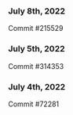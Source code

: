 ### July 8th, 2022

Commit #215529

### July 5th, 2022

Commit #314353


### July 4th, 2022

Commit #72281
